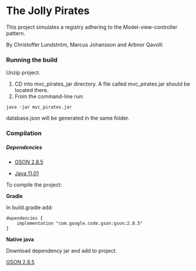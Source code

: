 # The Jolly Pirates 

This project simulates a registry adhering to the Model-view-controller pattern.

By Christoffer Lundström, Marcus Johansson and Arbnor Qavolli

### Running the build

Unzip project.

1. CD into mvc_pirates_jar directory. A file called mvc_pirates.jar should be located there.
2. From the command-line run:

```
java -jar mvc_pirates.jar
```

database.json will be generated in the same folder.


### Compilation

##### Dependencies

* [GSON 2.8.5](https://github.com/google/gson)

* [Java 11.01](https://www.oracle.com/technetwork/java/javase/downloads/jdk11-downloads-5066655.html)

To compile the project:
 
<strong>Gradle</strong>

In build.gradle add:

```
dependencies {
    implementation "com.google.code.gson:gson:2.8.5"
}
```

<strong>Native java</strong>

Download dependency jar and add to project.

[GSON 2.8.5](https://github.com/google/gson)

